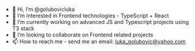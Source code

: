 - 👋 Hi, I’m @golubovicluka
- 👀 I’m interested in Frontend technologies - TypeScript + React
- 🌱 I’m currently working on advanced JS and Typescript projects using T3 stack
- 💞️ I’m looking to collaborate on Frontend related projects
- 📫 How to reach me - send me an email: luka_golubovic@yahoo.com

<!---
golubovicluka/golubovicluka is a ✨ special ✨ repository because its `README.md` (this file) appears on your GitHub profile.
You can click the Preview link to take a look at your changes.
--->

